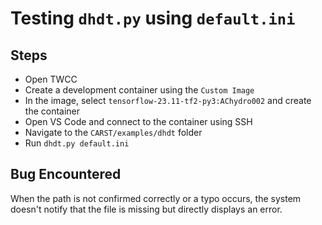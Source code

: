 # Testing `dhdt.py` using `default.ini`

## Steps

- Open TWCC
- Create a development container using the `Custom Image` 
- In the image, select `tensorflow-23.11-tf2-py3:AChydro002` and create the container
- Open VS Code and connect to the container using SSH
- Navigate to the `CARST/examples/dhdt` folder
- Run `dhdt.py default.ini`

## Bug Encountered

When the path is not confirmed correctly or a typo occurs, the system doesn't notify that the file is missing but directly displays an error.
